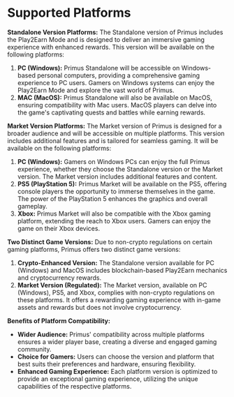 # Supported Platforms

**Standalone Version Platforms:** The Standalone version of Primus includes the Play2Earn Mode and is designed to deliver an immersive gaming experience with enhanced rewards. This version will be available on the following platforms:

1. **PC (Windows):** Primus Standalone will be accessible on Windows-based personal computers, providing a comprehensive gaming experience to PC users. Gamers on Windows systems can enjoy the Play2Earn Mode and explore the vast world of Primus.
2. **MAC (MacOS):** Primus Standalone will also be available on MacOS, ensuring compatibility with Mac users. MacOS players can delve into the game's captivating quests and battles while earning rewards.

**Market Version Platforms:** The Market version of Primus is designed for a broader audience and will be accessible on multiple platforms. This version includes additional features and is tailored for seamless gaming. It will be available on the following platforms:

1. **PC (Windows):** Gamers on Windows PCs can enjoy the full Primus experience, whether they choose the Standalone version or the Market version. The Market version includes additional features and content.
2. **PS5 (PlayStation 5):** Primus Market will be available on the PS5, offering console players the opportunity to immerse themselves in the game. The power of the PlayStation 5 enhances the graphics and overall gameplay.
3. **Xbox:** Primus Market will also be compatible with the Xbox gaming platform, extending the reach to Xbox users. Gamers can enjoy the game on their Xbox devices.

**Two Distinct Game Versions:** Due to non-crypto regulations on certain gaming platforms, Primus offers two distinct game versions:

1. **Crypto-Enhanced Version:** The Standalone version available for PC (Windows) and MacOS includes blockchain-based Play2Earn mechanics and cryptocurrency rewards.
2. **Market Version (Regulated):** The Market version, available on PC (Windows), PS5, and Xbox, complies with non-crypto regulations on these platforms. It offers a rewarding gaming experience with in-game assets and rewards but does not involve cryptocurrency.

**Benefits of Platform Compatibility:**

* **Wider Audience:** Primus' compatibility across multiple platforms ensures a wider player base, creating a diverse and engaged gaming community.
* **Choice for Gamers:** Users can choose the version and platform that best suits their preferences and hardware, ensuring flexibility.
* **Enhanced Gaming Experience:** Each platform version is optimized to provide an exceptional gaming experience, utilizing the unique capabilities of the respective platforms.
